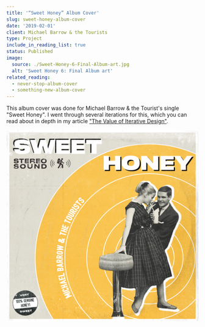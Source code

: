 ```yaml
---
title: '“Sweet Honey” Album Cover'
slug: sweet-honey-album-cover
date: '2019-02-01'
client: Michael Barrow & the Tourists
type: Project
include_in_reading_list: true
status: Published
image:
  source: ./Sweet-Honey-6-Final-Album-art.jpg
  alt: 'Sweet Honey 6: Final Album art'
related_reading:
  - never-stop-album-cover
  - something-new-album-cover
---
```


This album cover was done for Michael Barrow & the Tourist's single "Sweet Honey". I went through several iterations for this, which you can read about in depth in my article ["The Value of Iterative Design"](/blog/the-value-of-iterative-design 'The blog post explaining the iterations I went through to get to my final design for Sweet Honey').

![Sweet Honey 6: Final Album art](./Sweet-Honey-6-Final-Album-art.jpg)
